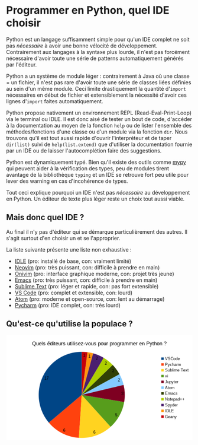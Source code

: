 # Programmer en Python, quel IDE choisir

Python est un langage suffisamment simple pour qu'un IDE complet ne soit pas *nécessaire* à avoir une bonne vélocité de
développement. Contrairement aux langages à la syntaxe plus lourde, il n'est pas forcément nécessaire d'avoir toute une
série de patterns automatiquement générés par l'éditeur.

Python a un système de module léger : contrairement à Java où une classe = un fichier, il n'est pas rare d'avoir toute
une série de classes liées définies au sein d'un même module. Ceci limite drastiquement la quantité d'`import`
nécessaires en début de fichier et extensiblement la nécessité d'avoir ces lignes d'`import` faites automatiquement.

Python propose nativement un environnement REPL (Read-Eval-Print-Loop) via le terminal ou IDLE. Il est donc aisé de
tester un bout de code, d'accéder à la documentation au moyen de la fonction `help` ou de lister l'ensemble des
méthodes/fonctions d'une classe ou d'un module via la fonction `dir`. Nous trouvons qu'il est tout aussi rapide
d'ouvrir l'interpréteur et de taper `dir(list)` suivi de `help(list.extend)` que d'utiliser la documentation fournie
par un IDE ou de laisser l'autocomplétion faire des suggestions.

Python est dynamiquement typé. Bien qu'il existe des outils comme [mypy](http://mypy-lang.org) qui peuvent aider à la
vérification des types, peu de modules tirent avantage de la bibliothèque `typing` et un IDE se retrouve fort peu utile
pour lever des warning en cas d'incohérence de types.

Tout ceci explique pourquoi un IDE n'est pas *nécessaire* au développement en Python. Un éditeur de texte plus léger
reste un choix tout aussi viable.

## Mais donc quel IDE ?

Au final il n'y pas d'éditeur qui se démarque particulièrement des autres. Il s'agit surtout d'en choisir un et se
l'approprier.

La liste suivante présente une liste non exhaustive :

* [IDLE](https://docs.python.org/3/library/idle.html) (pro: installé de base, con: vraiment limité)
* [Neovim](https://neovim.io/) (pro: très puissant, con: difficile à prendre en main)
* [Onivim](https://v2.onivim.io/) (pro: interface graphique moderne, con: projet très jeune)
* [Emacs](https://www.gnu.org/software/emacs/) (pro: très puissant, con: difficile à prendre en main)
* [Sublime Text](https://www.sublimetext.com) (pro: léger et rapide, con: pas fort extensible)
* [VS Code](https://code.visualstudio.com/) (pro: complet et extensible, con: lourd)
* [Atom](https://atom.io/) (pro: moderne et open-source, con: lent au démarrage)
* [Pycharm](https://www.jetbrains.com/pycharm/) (pro: IDE complet, con: très lourd)

## Qu'est-ce qu'utilise la populace ?

![IDEs chart](/assets/images/py-ide-langchart.png)
